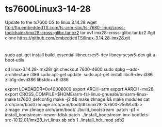 # ts7600Linux3-14-28
Update to the ts7600 OS to linux 3.14.28
wget ftp://ftp.embeddedTS.com/ts-arm-sbc/ts-7680-linux/cross-toolchains/imx28-cross-glibc.tar.bz2
tar xvf imx28-cross-glibc.tar.bz2
#git clone https://github.com/embeddedTS/linux-3.14.28-imx28.git
#
sudo apt-get install build-essential libncurses5-dev libncursesw5-dev git u-boot-utils

cd linux-3.14.28-imx28/
git checkout 7600-4600
sudo dpkg --add-architecture i386
sudo apt-get update 
sudo apt-get install libc6-dev:i386 zlib1g-dev:i386 libstdc++6:i386

export LOADADDR=0x40008000
export ARCH=arm
export AARCH=mx28
export CROSS_COMPILE=$HOME/arm-fsl-linux-gnueabi/bin/arm-linux-
make ts7600_defconfig
make -j2 && make zImage && make modules
cat arch/arm/boot/zImage arch/arm/boot/dts/imx28-ts7600-256M.dtb > zImage 
mv zImage arch/arm/boot/
./build_bootstream 
patch -p1 < install_bootstream-newer-fdisk.patch 
./install_bootstream imx-bootlets-src-10.12.01/imx28_ivt_linux.sb sdb 1
./install_hdr_mod sdb2

